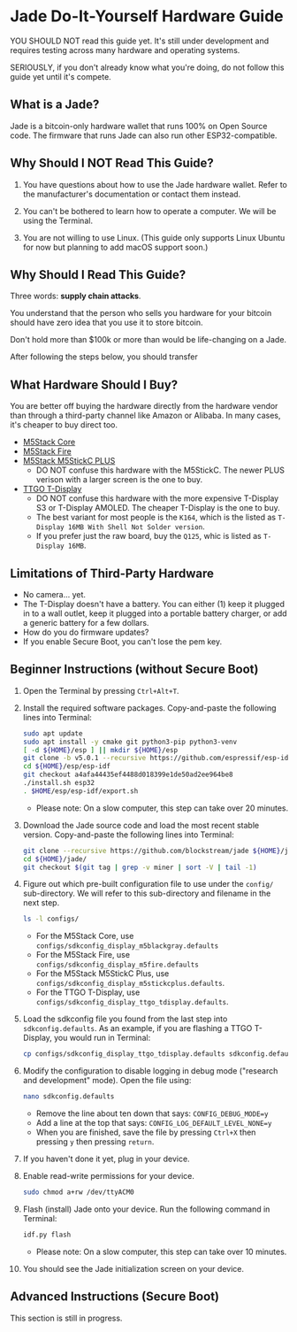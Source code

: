 # Jade Do-It-Yourself Hardware Guide

YOU SHOULD NOT read this guide yet. It's still under development and requires testing across many hardware and operating systems.

SERIOUSLY, if you don't already know what you're doing, do not follow this guide yet until it's compete.

## What is a Jade?

Jade is a bitcoin-only hardware wallet that runs 100% on Open Source code. The firmware that runs Jade can also run other ESP32-compatible.

## Why Should I NOT Read This Guide?

1. You have questions about how to use the Jade hardware wallet. Refer to the manufacturer's documentation or contact them instead.

2. You can't be bothered to learn how to operate a computer. We will be using the Terminal.

3. You are not willing to use Linux. (This guide only supports Linux Ubuntu for now but planning to add macOS support soon.)

## Why Should I Read This Guide?

Three words: **supply chain attacks**.

You understand that the person who sells you hardware for your bitcoin should have zero idea that you use it to store bitcoin.

Don't hold more than $100k or more than would be life-changing on a Jade.

After following the steps below, you should transfer 

## What Hardware Should I Buy?

You are better off buying the hardware directly from the hardware vendor than through a third-party channel like Amazon or Alibaba. In many cases, it's cheaper to buy direct too.

- [M5Stack Core](https://shop.m5stack.com/products/esp32-basic-core-iot-development-kit-v2-6)
- [M5Stack Fire](https://shop.m5stack.com/products/m5stack-fire-iot-development-kit-psram-v2-6)
- [M5Stack M5StickC PLUS](https://shop.m5stack.com/products/m5stickc-plus-esp32-pico-mini-iot-development-kit)
    - DO NOT confuse this hardware with the M5StickC. The newer PLUS verison with a larger screen is the one to buy.
- [TTGO T-Display](https://www.lilygo.cc/products/lilygo%C2%AE-ttgo-t-display-1-14-inch-lcd-esp32-control-board?variant=42720264683701)
    - DO NOT confuse this hardware with the more expensive T-Display S3 or T-Display AMOLED. The cheaper T-Display is the one to buy.
    - The best variant for most people is the `K164`, which is the listed as `T-Display 16MB With Shell Not Solder version`.
    - If you prefer just the raw board, buy the `Q125`, whic is listed as `T-Display 16MB`.

## Limitations of Third-Party Hardware

- No camera... yet.
- The T-Display doesn't have a battery. You can either (1) keep it plugged in to a wall outlet, keep it plugged into a portable battery charger, or add a generic battery for a few dollars.
- How do you do firmware updates?
- If you enable Secure Boot, you can't lose the pem key.

## Beginner Instructions (without Secure Boot)

1. Open the Terminal by pressing `Ctrl+Alt+T`.

2. Install the required software packages. Copy-and-paste the following lines into Terminal:
    ```bash
    sudo apt update
    sudo apt install -y cmake git python3-pip python3-venv
    [ -d ${HOME}/esp ] || mkdir ${HOME}/esp
    git clone -b v5.0.1 --recursive https://github.com/espressif/esp-idf.git ${HOME}/esp/esp-idf/
    cd ${HOME}/esp/esp-idf
    git checkout a4afa44435ef4488d018399e1de50ad2ee964be8
    ./install.sh esp32
    . $HOME/esp/esp-idf/export.sh
    ```
    - Please note: On a slow computer, this step can take over 20 minutes. 
  
3. Download the Jade source code and load the most recent stable version. Copy-and-paste the following lines into Terminal:
    ```bash
    git clone --recursive https://github.com/blockstream/jade ${HOME}/jade/
    cd ${HOME}/jade/
    git checkout $(git tag | grep -v miner | sort -V | tail -1)
    ```
  
4. Figure out which pre-built configuration file to use under the `config/` sub-directory. We will refer to this sub-directory and filename in the next step.
    ```bash
    ls -l configs/
    ```
    - For the M5Stack Core, use `configs/sdkconfig_display_m5blackgray.defaults`
    - For the M5Stack Fire, use `configs/sdkconfig_display_m5fire.defaults`
    - For the M5Stack M5StickC Plus, use `configs/sdkconfig_display_m5stickcplus.defaults`.
    - For the TTGO T-Display, use `configs/sdkconfig_display_ttgo_tdisplay.defaults`.

5. Load the sdkconfig file you found from the last step into `sdkconfig.defaults`. As an example, if you are flashing a TTGO T-Display, you would run in Terminal:
    ```bash
    cp configs/sdkconfig_display_ttgo_tdisplay.defaults sdkconfig.defaults
    ```

6. Modify the configuration to disable logging in debug mode ("research and development" mode). Open the file using:
    ```bash
    nano sdkconfig.defaults
    ```
    - Remove the line about ten down that says: `CONFIG_DEBUG_MODE=y`
    - Add a line at the top that says: `CONFIG_LOG_DEFAULT_LEVEL_NONE=y`
    - When you are finished, save the file by pressing `Ctrl+X` then pressing `y` then pressing `return`.
  
7. If you haven't done it yet, plug in your device.

8. Enable read-write permissions for your device.
    ```bash
    sudo chmod a+rw /dev/ttyACM0
    ```

9. Flash (install) Jade onto your device. Run the following command in Terminal:
    ```bash
    idf.py flash
    ```
    - Please note: On a slow computer, this step can take over 10 minutes.

10. You should see the Jade initialization screen on your device.

## Advanced Instructions (Secure Boot)

This section is still in progress.
